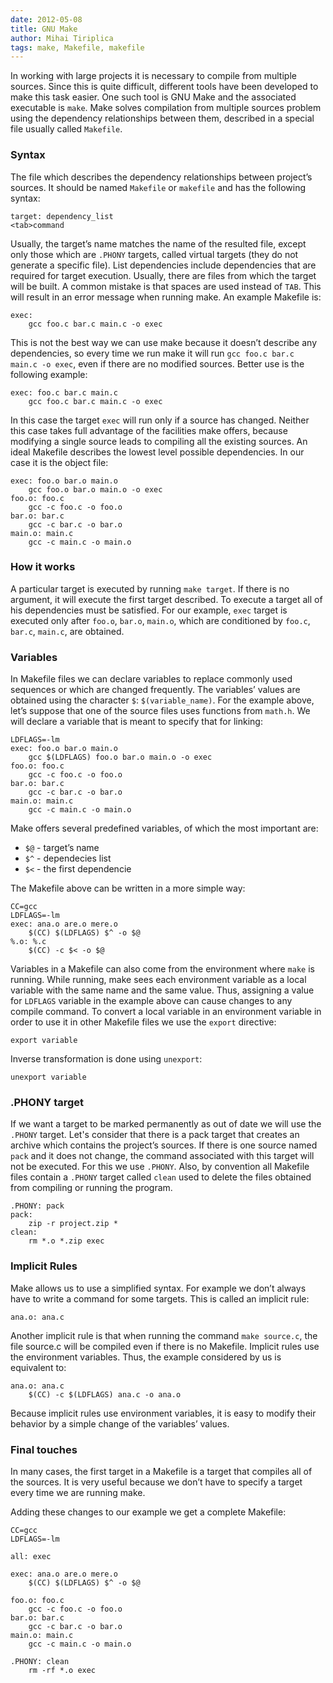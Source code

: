 ```yaml
---
date: 2012-05-08
title: GNU Make
author: Mihai Tiriplica
tags: make, Makefile, makefile
---
```


In working with large projects it is necessary to compile from multiple
sources. Since this is quite difficult, different tools have been developed to
make this task easier. One such tool is GNU Make and the associated executable
is  `make`. Make solves compilation from multiple sources problem using the
dependency relationships between them, described in a special file usually called
`Makefile`.

### Syntax

The file which describes the dependency relationships between project’s
sources. It should be named `Makefile` or `makefile` and has the following
syntax:

	target: dependency_list
	<tab>command

Usually, the target’s name matches the name of the resulted file, except only
those which are `.PHONY` targets, called virtual targets (they do not generate
a specific file). List dependencies include dependencies that are required for
target execution. Usually, there are files from which the target will be
built. A common mistake is that spaces are used instead of `TAB`. This will
result in an error message when running make. An example Makefile is:

	exec:
		gcc foo.c bar.c main.c -o exec

This is not the best way we can use make because it doesn’t describe any
dependencies, so every time we run make it will run `gcc foo.c bar.c main.c -o
exec`, even if there are no modified sources. Better use is the following
example:

	exec: foo.c bar.c main.c
		gcc foo.c bar.c main.c -o exec

In this case the target `exec` will run only if a source has changed. Neither
this case takes full advantage of the facilities make offers, because
modifying a single source leads to compiling all the existing sources. An
ideal Makefile describes the lowest level possible dependencies. In our case
it is the object file:

	exec: foo.o bar.o main.o
		gcc foo.o bar.o main.o -o exec
	foo.o: foo.c
		gcc -c foo.c -o foo.o
	bar.o: bar.c
		gcc -c bar.c -o bar.o
	main.o: main.c
		gcc -c main.c -o main.o

###  How it works

A particular target is executed by running `make target`. If there is no
argument, it will execute the first target described. To execute a target all
of his dependencies must be satisfied. For our example, `exec` target is
executed only after `foo.o`, `bar.o`, `main.o`, which are conditioned by
`foo.c`, `bar.c`, `main.c`, are obtained.

### Variables

In Makefile files we can declare variables to replace commonly used sequences
or which are changed frequently. The variables’ values are obtained using the
character `$`: `$(variable_name)`. For the example above, let’s suppose that
one of the source files uses functions from `math.h`. We will declare a
variable that is meant to specify that for linking:

	LDFLAGS=-lm
	exec: foo.o bar.o main.o
		gcc $(LDFLAGS) foo.o bar.o main.o -o exec
	foo.o: foo.c
		gcc -c foo.c -o foo.o
	bar.o: bar.c
		gcc -c bar.c -o bar.o
	main.o: main.c
		gcc -c main.c -o main.o

Make offers several predefined variables, of which the most important are:
* `$@` - target’s name
* `$^` - dependecies list
* `$<` - the first dependencie

The Makefile above can be written in a more simple way:

	CC=gcc
	LDFLAGS=-lm
	exec: ana.o are.o mere.o
		$(CC) $(LDFLAGS) $^ -o $@
	%.o: %.c
		$(CC) -c $< -o $@

Variables in a Makefile can also come from the environment where `make` is
running. While running, make sees each environment variable as a local
variable with the same name and the same value. Thus, assigning a value for
`LDFLAGS` variable in the example above can cause changes to any compile
command. To convert a local variable in an environment variable in order to
use it in other Makefile files we use the `export` directive:

	export variable

Inverse transformation is done using `unexport`:

	unexport variable

### .PHONY target

If we want a target to be marked permanently as out of date we will use the
`.PHONY` target. Let's consider that there is a pack target that creates an
archive which contains the project’s sources. If there is one source named
`pack` and it does not change, the command associated with this target will not
be executed. For this we use `.PHONY`. Also, by convention all Makefile files
contain a `.PHONY` target called `clean`  used to delete the files obtained from
compiling or running the program.

	.PHONY: pack
	pack:
		zip -r project.zip *
	clean:
		rm *.o *.zip exec

### Implicit Rules

Make allows us to use a simplified syntax. For example we don’t always have to
write a command for some targets. This is called an implicit rule:

	ana.o: ana.c

Another implicit rule is that when running the command `make source.c`, the
file source.c will be compiled even if there is no Makefile. Implicit rules
use the environment variables. Thus, the example considered by us is
equivalent to:

	ana.o: ana.c
		$(CC) -c $(LDFLAGS) ana.c -o ana.o

Because implicit rules use environment variables, it is easy to modify their
behavior by a simple change of the variables’ values.

### Final touches

In many cases, the first target in a Makefile is a target that compiles all of
the sources. It is very useful because we don’t have to specify a target every
time we are running make.

Adding these changes to our example we get a complete Makefile:

	CC=gcc
	LDFLAGS=-lm

	all: exec

	exec: ana.o are.o mere.o
		$(CC) $(LDFLAGS) $^ -o $@

	foo.o: foo.c
		gcc -c foo.c -o foo.o
	bar.o: bar.c
		gcc -c bar.c -o bar.o
	main.o: main.c
		gcc -c main.c -o main.o

	.PHONY: clean
		rm -rf *.o exec
